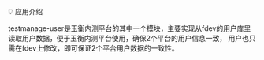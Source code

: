 💡 应用介绍

testmanage-user是玉衡内测平台的其中一个模块，主要实现从fdev的用户库里读取用户数据，便于玉衡内测平台使用，确保2个平台的用户信息一致，
用户也只需在fdev上修改，即可保证2个平台用户数据的一致性。
